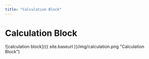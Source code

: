 ```yaml
---
title: "Calculation Block"
---
```

# Calculation Block
![calculation block]({{ site.baseurl }}/img/calculation.png "Calculation Block")